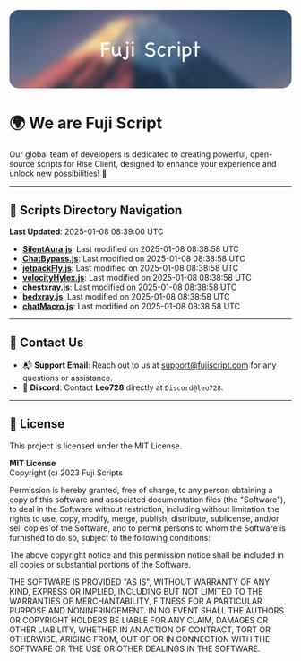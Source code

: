 ![Banner](.github/b.webp)

# 🌍 **We are Fuji Script**

Our global team of developers is dedicated to creating powerful, open-source scripts for Rise Client, designed to enhance your experience and unlock new possibilities! 🌟

---
<!-- SCRIPTS_NAVIGATION_START -->
## 📂 **Scripts Directory Navigation**

**Last Updated**: 2025-01-08 08:39:00 UTC

- **[SilentAura.js](scripts/SilentAura.js)**: Last modified on 2025-01-08 08:38:58 UTC
- **[ChatBypass.js](scripts/ChatBypass.js)**: Last modified on 2025-01-08 08:38:58 UTC
- **[jetpackFly.js](scripts/jetpackFly.js)**: Last modified on 2025-01-08 08:38:58 UTC
- **[velocityHylex.js](scripts/velocityHylex.js)**: Last modified on 2025-01-08 08:38:58 UTC
- **[chestxray.js](scripts/chestxray.js)**: Last modified on 2025-01-08 08:38:58 UTC
- **[bedxray.js](scripts/bedxray.js)**: Last modified on 2025-01-08 08:38:58 UTC
- **[chatMacro.js](scripts/chatMacro.js)**: Last modified on 2025-01-08 08:38:58 UTC

<!-- SCRIPTS_NAVIGATION_END -->

---

## 💬 **Contact Us**  
- 📬 **Support Email**: Reach out to us at [support@fujiscript.com](mailto:support@fujiscript.com) for any questions or assistance.  
- 💬 **Discord**: Contact **Leo728** directly at `Discord@leo728`.

---

## 📜 **License**

This project is licensed under the MIT License.  

**MIT License**  
Copyright (c) 2023 Fuji Scripts  

Permission is hereby granted, free of charge, to any person obtaining a copy of this software and associated documentation files (the "Software"), to deal in the Software without restriction, including without limitation the rights to use, copy, modify, merge, publish, distribute, sublicense, and/or sell copies of the Software, and to permit persons to whom the Software is furnished to do so, subject to the following conditions:  

The above copyright notice and this permission notice shall be included in all copies or substantial portions of the Software.  

THE SOFTWARE IS PROVIDED "AS IS", WITHOUT WARRANTY OF ANY KIND, EXPRESS OR IMPLIED, INCLUDING BUT NOT LIMITED TO THE WARRANTIES OF MERCHANTABILITY, FITNESS FOR A PARTICULAR PURPOSE AND NONINFRINGEMENT. IN NO EVENT SHALL THE AUTHORS OR COPYRIGHT HOLDERS BE LIABLE FOR ANY CLAIM, DAMAGES OR OTHER LIABILITY, WHETHER IN AN ACTION OF CONTRACT, TORT OR OTHERWISE, ARISING FROM, OUT OF OR IN CONNECTION WITH THE SOFTWARE OR THE USE OR OTHER DEALINGS IN THE SOFTWARE.  
